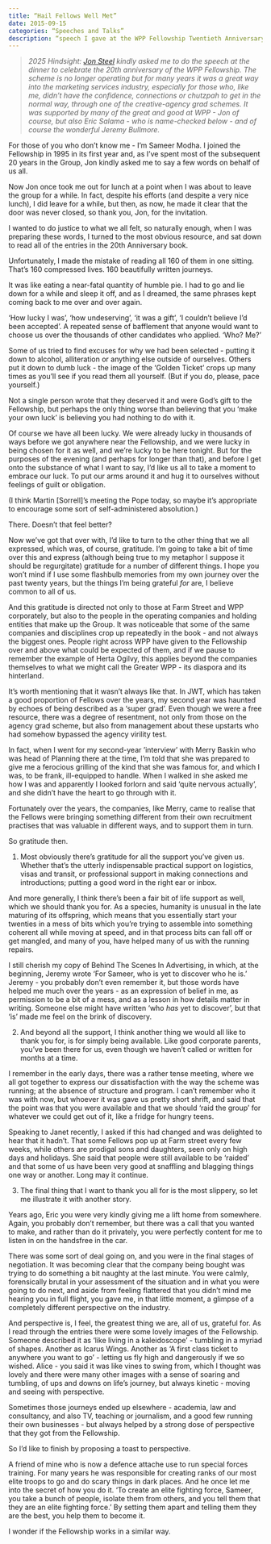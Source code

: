 ```yaml
---
title: “Hail Fellows Well Met”
date: 2015-09-15
categories: “Speeches and Talks”
description: “speech I gave at the WPP Fellowship Twentieth Anniversary Dinner at the Tower of London”
---
```

> _2025 Hindsight: [Jon Steel](https://www.amazon.co.uk/Perfect-Pitch-Selling-Winning-Business/dp/0471789763) kindly asked me to do the speech at the dinner to celebrate the 20th anniversary of the WPP Fellowship. The scheme is no longer operating but for many years it was a great way into the marketing services industry, especially for those who, like me, didn’t have the confidence, connections or chutzpah to get in the normal way, through one of the creative-agency grad schemes. It was supported by many of the great and good at WPP - Jon of course, but also Eric Salama - who is name-checked below - and of course the wonderful Jeremy Bullmore._

For those of you who don’t know me - I’m Sameer Modha. I joined the Fellowship in 1995 in its first year and, as I’ve spent most of the subsequent 20 years in the Group, Jon kindly asked me to say a few words on behalf of us all.

Now Jon once took me out for lunch at a point when I was about to leave the group for a while. In fact, despite his efforts (and despite a very nice lunch), I did leave for a while, but then, as now, he made it clear that the door was never closed, so thank you, Jon, for the invitation.

I wanted to do justice to what we all felt, so naturally enough, when I was preparing these words, I turned to the most obvious resource, and sat down to read all of the entries in the 20th Anniversary book.

Unfortunately, I made the mistake of reading all 160 of them in one sitting. That’s 160 compressed lives. 160 beautifully written journeys.

It was like eating a near-fatal quantity of humble pie. I had to go and lie down for a while and sleep it off, and as I dreamed, the same phrases kept coming back to me over and over again.

‘How lucky I was’, ‘how undeserving’, ‘it was a gift’, ‘I couldn’t believe I’d been accepted’. A repeated sense of bafflement that anyone would want to choose us over the thousands of other candidates who applied. ‘Who? Me?’

Some of us tried to find excuses for why we had been selected - putting it down to alcohol, alliteration or anything else outside of ourselves. Others put it down to dumb luck -  the image of the ‘Golden Ticket’ crops up many times as you’ll see if you read them all yourself. (But if you do, please, pace yourself.)

Not a single person wrote that they deserved it and were God’s gift to the Fellowship, but perhaps the only thing worse than believing that you ‘make your own luck’ is believing you had nothing to do with it.

Of course we have all been lucky. We were already lucky in thousands of ways before we got anywhere near the Fellowship, and we were lucky in being chosen for it as well, and we’re lucky to be here tonight. But for the purposes of the evening (and perhaps for longer than that), and before I get onto the substance of what I want to say, I’d like us all to take a moment to embrace our luck. To put our arms around it and hug it  to ourselves without feelings of guilt or obligation.

(I think Martin [Sorrell]’s meeting the Pope today, so maybe it’s appropriate to encourage some sort of self-administered absolution.)

There. Doesn’t that feel better?

Now we’ve got that over with, I’d like to turn to the other thing that we all expressed, which was, of course, gratitude. I’m going to take a bit of time over this and express (although being true to my metaphor I suppose it should be regurgitate) gratitude for a number of different things. I hope you won’t mind if I use some flashbulb memories from my own journey over the past twenty years, but the things I’m being grateful *for* are, I believe common to all of us.

And this gratitude is directed not only to those at Farm Street and WPP corporately, but also to the people in the operating companies and holding entities that make up the Group. It was noticeable that some of the same companies and disciplines crop up repeatedly in the book - and not always the biggest ones. People right across WPP have given to the Fellowship over and above what could be expected of them, and if we pause to remember the example of Herta Ogilvy, this applies beyond the companies themselves to what we might call the Greater WPP - its diaspora and its hinterland.

It’s worth mentioning that it wasn’t always like that. In JWT, which has taken a good proportion of Fellows over the years, my second year was haunted by echoes of being described as a ‘super grad’. Even though we were a free resource, there was a degree of resentment, not only from those on the agency grad scheme, but also from management about these upstarts who had somehow bypassed the agency virility test.

In fact, when I went for my second-year ’interview’ with Merry Baskin who was head of Planning there at the time, I’m told that she was prepared to give me a ferocious grilling of the kind that she was famous for, and which I was, to be frank, ill-equipped to handle. When I walked in she asked me how I was and apparently I looked forlorn and said ‘quite nervous actually’, and she didn’t have the heart to go through with it.

Fortunately over the years, the companies, like Merry, came to realise that the Fellows were bringing something different from their own recruitment practises that was valuable in different ways, and to support them in turn.

So gratitude then.

1. Most obviously there’s gratitude for all the support you’ve given us. Whether that’s the utterly indispensable practical support on logistics, visas and transit, or professional support in making connections and introductions; putting a good word in the right ear or inbox.

And more generally, I think there’s been a fair bit of life support as well, which we should thank you for. As a species, humanity is unusual in the late maturing of its offspring, which means that you essentially start your twenties in a mess of bits which you’re trying to assemble into something coherent all while moving at speed, and in that process bits can fall off or get mangled, and many of you, have helped many of us with the running repairs.

I still cherish my copy of Behind The Scenes In Advertising, in which, at the beginning, Jeremy wrote ‘For Sameer, who is yet to discover who he is.’ Jeremy - you probably don’t even remember it, but those words have helped me much over the years - as an expression of belief in me, as permission to be a bit of a mess, and as a lesson in how details matter in writing. Someone else might have written ‘who *has* yet to discover’, but that ‘is’ made me feel on the brink of discovery.

2. And beyond all the support, I think another thing we would all like to thank you for, is for simply being available. Like good corporate parents, you’ve been there for us, even though we haven’t called or written for months at a time.

I remember in the early days, there was a rather tense meeting, where we all got together to express our dissatisfaction with the way the scheme was running; at the absence of structure and program. I can’t remember who it was with now, but whoever it was gave us pretty short shrift, and said that the point was that you were available and that we should ‘raid the group’ for whatever we could get out of it, like a fridge for hungry teens.

Speaking to Janet recently, I asked if this had changed and was delighted to hear that it hadn’t. That some Fellows pop up at Farm street every few weeks, while others are prodigal sons and daughters, seen only on high days and holidays. She said that people were still available to be ‘raided’ and that some of us have been very good at snaffling and blagging things one way or another. Long may it continue.

3. The final thing that I want to thank you all for is the most slippery, so let me illustrate it with another story.

Years ago, Eric you were very kindly giving me a lift home from somewhere. Again, you probably don’t remember, but there was a call that you wanted to make, and rather than do it privately, you were perfectly content for me to listen in on the handsfree in the car.

There was some sort of deal going on, and you were in the final stages of negotiation. It was becoming clear that the company being bought was trying to do something a bit naughty at the last minute. You were calmly, forensically brutal in your assessment of the situation and in what you were going to do next, and aside from feeling flattered that you didn’t mind me hearing you in full flight, you gave me, in that little moment, a glimpse of a completely different perspective on the industry.

And perspective is, I feel, the greatest thing we are, all of us, grateful for. As I read through the entries there were some lovely images of the Fellowship. Someone described it as ‘like living in a kaleidoscope’ - tumbling in a myriad of shapes. Another as Icarus Wings. Another as ‘A first class ticket to anywhere you want to go’ - letting us fly high and dangerously if we so wished. Alice - you said it was like vines to swing from, which I thought was lovely and there were many other images with a sense of soaring and tumbling, of ups and downs on life’s journey, but always kinetic - moving and seeing with perspective.

Sometimes those journeys ended up elsewhere - academia, law and consultancy, and also TV, teaching or journalism, and a good few running their own businesses - but always helped by a strong dose of perspective that they got from the Fellowship.

So I’d like to finish by proposing a toast to perspective.

A friend of mine who is now a defence attache use to run special forces training. For many years he was responsible for creating ranks of our most elite troops to go and do scary things in dark places. And he once let me into the secret of how you do it. ‘To create an elite fighting force, Sameer, you take a bunch of people, isolate them from others, and you tell them that they are an elite fighting force.’ By setting them apart and telling them they are the best, you help them to become it.

I wonder if the Fellowship works in a similar way.
